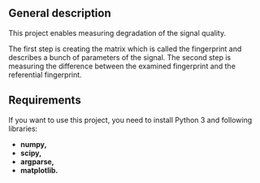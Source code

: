 ## General description
This project enables measuring degradation of the signal quality.

The first step is creating the matrix which is called the fingerprint and describes a bunch of parameters of the signal.
The second step is measuring the difference between the examined fingerprint and the referential fingerprint.

## Requirements
If you want to use this project, you need to install Python 3 and following libraries:
- **numpy,**
- **scipy,**
- **argparse,**
- **matplotlib.**
